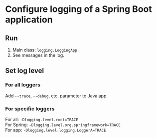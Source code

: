 # Configure logging of a Spring Boot application

## Run

1. Main class: `logging.LoggingApp`
2. See messages in the log.

## Set log level

### For all loggers

Add `--trace`, `--debug`, etc. parameter to Java app.

### For specific loggers

For all: `-Dlogging.level.root=TRACE`  
For Spring: `-Dlogging.level.org.springframework=TRACE`  
For app: `-Dlogging.level.logging.LoggerA=TRACE`
